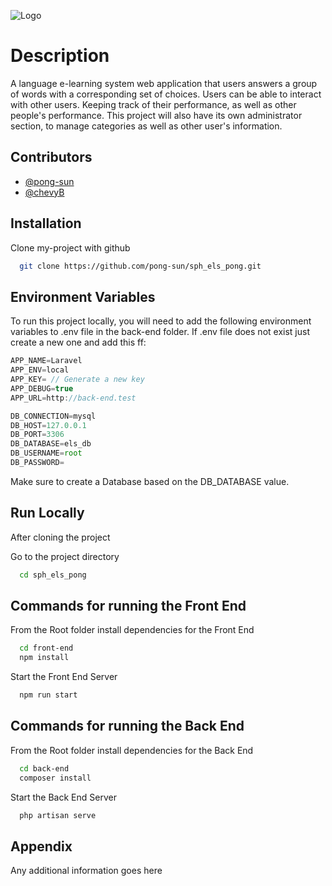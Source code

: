 ![Logo](https://i.imgur.com/4O1TJBI.png)

# Description

A language e-learning system web application that users answers a group of words with a corresponding set of choices. Users can be able to interact with other users. Keeping track of their performance, as well as other people's performance. This project will also have its own administrator section, to manage categories as well as other user's information.

## Contributors

- [@pong-sun](https://github.com/pong-sun)
- [@chevyB](https://github.com/chevyB)

## Installation

Clone my-project with github

```bash
  git clone https://github.com/pong-sun/sph_els_pong.git
```

## Environment Variables

To run this project locally, you will need to add the following environment variables to .env file in the back-end folder.
If .env file does not exist just create a new one and add this ff:

```javascript
APP_NAME=Laravel
APP_ENV=local
APP_KEY= // Generate a new key
APP_DEBUG=true
APP_URL=http://back-end.test

DB_CONNECTION=mysql
DB_HOST=127.0.0.1
DB_PORT=3306
DB_DATABASE=els_db
DB_USERNAME=root
DB_PASSWORD=
```

Make sure to create a Database based on the DB_DATABASE value.

## Run Locally

After cloning the project

Go to the project directory

```bash
  cd sph_els_pong
```

## Commands for running the Front End

From the Root folder install dependencies for the Front End

```bash
  cd front-end
  npm install
```

Start the Front End Server

```bash
  npm run start
```

## Commands for running the Back End

From the Root folder install dependencies for the Back End

```bash
  cd back-end
  composer install
```

Start the Back End Server

```bash
  php artisan serve
```

## Appendix

Any additional information goes here
